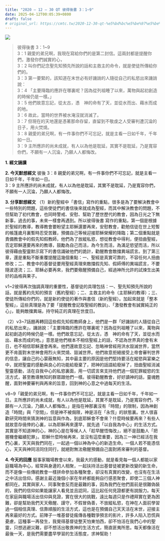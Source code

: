 ```yaml
---
title: "2020 – 12 – 30 QT 彼得後書 3：1~9"
date: 2025-04-12T00:05:39+0800
draft: false
# original_url: https://cmtc.tw/2020-12-30-qt-%e5%bd%bc%e5%be%97%e5%be%8c%e6%9b%b8-3%ef%bc%9a19
---
```


![](/images/qt.jpg)
> 彼得後書 3：1\~9  
> 3：1 親愛的弟兄啊，我現在寫給你們的是第二封信。這兩封都是提醒你們，激發你們誠實的心，  
> 3：2 叫你們記念聖先知預先所說的話和主救主的命令，就是使徒所傳給你們的。  
> 3：3 第一要緊的，該知道在末世必有好譏誚的人隨從自己的私慾出來譏誚說：  
> 3：4 「主要降臨的應許在哪裏呢？因為從列祖睡了以來，萬物與起初創造的時候仍是一樣。」  
> 3：5 他們故意忘記，從太古，憑　神的命有了天，並從水而出、藉水而成的地。  
> 3：6 故此，當時的世界被水淹沒就消滅了。  
> 3：7 但現在的天地還是憑著那命存留，直留到不敬虔之人受審判遭沉淪的日子，用火焚燒。  
> 3：8 親愛的弟兄啊，有一件事你們不可忘記，就是主看一日如千年，千年如一日。  
> 3：9 主所應許的尚未成就，有人以為他是耽延，其實不是耽延，乃是寬容你們，不願有一人沉淪，乃願人人都悔改。

**1. 經文誦讀**

**2.  今天默想經文**
彼後 3：8 親愛的弟兄啊，有一件事你們不可忘記，就是主看一日如千年，千年如一日。  
3：9 主所應許的尚未成就，有人以為他是耽延，其實不是耽延，乃是寬容你們，不願有一人沉淪，乃願人人都悔改。

**3. 分享默想經文**
（1）新約聖經中「書信」寫作的重點，很多是為了要解決教會中一些特別的問題，這些使徒們的書信後來就成為聖經，而其中解決教會的問題，不但幫助了初代教會，也同時警戒、安慰、幫助了歷世歷代的教會，因為日光之下無新事，過去的事，未來一樣會再遇到。所以彼得後書 寫作的重點，第一個是根據於聖經的教導，教導教會要盼望主耶穌還要再來，安慰教會，勸勉信徒在世上短暫的帳篷歲月裏暫時忍受苦難，預備自己等候迎接耶穌榮耀的降臨；第二個重點就是責備教會中的假先知假教師，他們為了放縱私慾，想從教會中得利，便扭曲聖經，否定耶穌還要再來的教導，鼓勵為自己而活，為今生而活，為滿足慾望而活，所以彼得藉由聖靈默示寫下的書信識破他們的詭計，勸醒教會敵擋異端謊言。到了第三章，還是重點不斷重覆提醒這幾個重點：一、聖經是真實可靠的，不容任何人扭曲修改；二、教會中的基督徒要用聖經真理來敵擋假先知、假師傅的異端謊言，不要隨波逐流；三、耶穌必要再來，我們要儆醒預備自己，經過神所允許的試煉生出美好的品格與果子。

v1\~2彼得再次強調真理的重要性，基督徒的具理包括：一、聖先知預先所說的話，就是舊約先知的預言（舊約聖經）；二、主救主的命令（主耶穌的教導）；三、使徒所傳給你們的，就是新約使徒的著作與書信（新約聖經）。加起來就是「整本聖經」，這些真理是為了要「提醒教會記取聖經的教訓」、「激發教會有誠實純正的心」，能夠敵擋異端，持守純正的真理在世度日。

（2）v3\~7話題再轉回這些假先知假教師身上，他們是一群「好譏誚的人隨從自己的私慾出來」，譏誚說：「主要降臨的應許在哪裏呢？因為從列祖睡了以來，萬物與起初創造的時候仍是一樣。他們故意忘記，從太古，憑　神的命有了天，並從水而出、藉水而成的地。」意思是他們根本不相信聖經上的話，不認為世界真的會有末日，也不相信耶穌還會再來。他們還故意忘記、忽略神曾經用洪水毀滅世界，當然更不肯面對末世神會用烈火來焚燒、毀滅世界。他們故意拒絕接受上帝會審判世界的信息，讓自己的心蒙蔽無知，其中最主要的原因是他們堅持要活在縱慾與宴樂之中，就把聖靈的感動與良心的功能給廢棄了，把神的話語給廢掉了，扭曲聖經消滅聖靈感動，活在自我中心的私慾裏面，用一切謊言來支持他們過一個犯罪縱慾的生活方式，甚至教導無知的群眾跟他們一樣。彼得勸醒教會，好好讀神的話，靈魂甦醒，面對神要審判與再來的旨意，回到神的心意之中過每天的生活。

v8\~9「親愛的弟兄啊，有一件事你們不可忘記，就是主看一日如千年，千年如一日。主所應許的尚未成就，有人以為他是耽延，其實不是耽延，乃是寬容你們，不願有一人沉淪，乃願人人都悔改。」是指在神那裏沒有「時間」的限制，因為神創造「時間」與「空間」，但是神不被侷限，神是活在「永恆」的狀態裏。世人很喜歡研究時間來猜測神的旨意與作為，到底耶穌會不會來？什麼時候要再來？有些人就故意存僥倖的心裏，以為耶穌再來還早，就先過「以自我為中心」的生活方式。其實是不知道神的心，神的心是在等候人人「趁早醒悟悔改」，絕不是鼓勵人「把握機會繼續犯罪」。耶穌什麼時候再來，並沒有這麼重要，因為三一神已經活在我們心裏，天天與我們同在，一起過一個以神為中心的新造生命。一個人若不能憑信心，天天與神同活同住同行，就絕對無法儆醒預備自己面對將來審判的基督。

**4. 今天的回應**
服事家職場教會以來，我最大的感動，就是看見每一個人都能以家庭職場為中心，經常與身邊的人相聚，一起扶持活出基督徒被更新改變的新生命，而不是像一些傳統教會一樣拼命參加各種聚會，卻沒有真實的改變，也沒有在生活之中活出信仰。感謝主最近幾個小家在年終都能夠自行感恩聚會，即使二三個人神都同在。其實與家人、同事聚會反而是最難的事，因為我們在他們面前是很難偽裝的，我們的信仰如果能讓家人看見並且認同，這比起任何見證都更有說服力。每天在家庭與職場活出信仰與見證，實在很大的挑戰，遠比每週只是作禮拜實在更為困難，卻是幫助我們天天儆醒、謹守，不假冒偽善，不放縱私慾，在神在人面前學習過一個相信真理、信靠順服的生活方式，這也是在預備自己天天活在末世，迎接主再來最好的方式。前陣子一堆基督徒瘋傳各種戰爭預言的影片，許多人陷入恐慌與憂慮，這種事一再發生，我覺得基督徒整天怕東怕西，卻不怕活在我們心中的聖靈，只想逃避災難，卻不想活出敬畏神的生活方式，簡直匪夷所思。每天都像活在最後一天，是我們需要盡早學習的生活態度，求神幫助！
